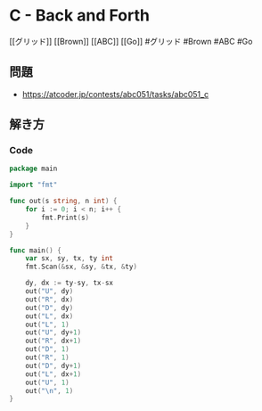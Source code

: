 # C - Back and Forth
[[グリッド]] [[Brown]] [[ABC]] [[Go]]
#グリッド #Brown #ABC #Go 

## 問題
- https://atcoder.jp/contests/abc051/tasks/abc051_c

## 解き方
### Code
```go
package main

import "fmt"

func out(s string, n int) {
	for i := 0; i < n; i++ {
		fmt.Print(s)
	}
}

func main() {
	var sx, sy, tx, ty int
	fmt.Scan(&sx, &sy, &tx, &ty)

	dy, dx := ty-sy, tx-sx
	out("U", dy)
	out("R", dx)
	out("D", dy)
	out("L", dx)
	out("L", 1)
	out("U", dy+1)
	out("R", dx+1)
	out("D", 1)
	out("R", 1)
	out("D", dy+1)
	out("L", dx+1)
	out("U", 1)
	out("\n", 1)
}
```